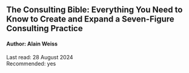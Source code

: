 ## The Consulting Bible: Everything You Need to Know to Create and Expand a Seven-Figure Consulting Practice

#### Author: Alain Weiss

Last read: 28 August 2024  
Recommended: yes  
